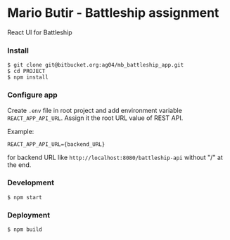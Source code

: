 # Mario Butir - Battleship assignment
React UI for Battleship

### Install
```
$ git clone git@bitbucket.org:ag04/mb_battleship_app.git
$ cd PROJECT
$ npm install
```
### Configure app
Create `.env` file in root project and add environment variable `REACT_APP_API_URL`.
Assign it the root URL value of REST API.

Example:
```
REACT_APP_API_URL={backend_URL}
```

for backend URL like `http://localhost:8080/battleship-api` without "/" at the end.

### Development
```
$ npm start
```

### Deployment
```
$ npm build
```